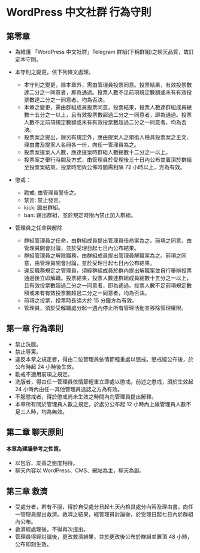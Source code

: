 # WordPress 中文社群 行為守則

## 第零章

- 為維護 「WordPress 中文社群」Telegram 群組(下稱群組)之聊天品質，故訂定本守則。
- 本守則之變更，依下列條文處理。
	- 本守則之變更，除本章外，需由管理員投票同意。投票結果，有效投票數達二分之一同意者，即為通過。投票人數不足前項規定數額或未有有效投票數達二分之一同意者，均為否決。
	- 本章之變更，需由群組成員投票同意。投票結果，投票人數達群組成員總數十五分之一以上，且有效投票數超過二分之一同意者，即為通過。投票人數不足前項規定數額或未有有效投票數超過二分之一同意者，均為否決。
	- 投票案之提出，除另有規定外，應由提案人之領銜人檢具投票案之主文、理由書及提案人名冊各一份，向任一管理員為之。
	- 投票案提案人人數，應達提案時群組人數總數十二分之一以上。
	- 投票案之舉行時間及方式，由管理員於受理後三十日內公布並置頂於群組至投票案結束。投票時間與公佈時間需相隔 72 小時以上，方為有效。

- 懲戒：
    - 勸戒: 由管理員警告之。
	- 禁言: 禁止發言。
	- kick: 踢出群組。
	- ban: 踢出群組，並於規定時限內禁止加入群組。

- 管理員之任命與解除 
    - 群組管理員之任命，由群組成員提出管理員任命案為之。前項之同意，由管理員開會討論，並於受理日起七日內公布結果。
	- 群組管理員之解除職務，由群組成員提出管理員解職案為之。前項之同意，由管理員開會討論，並於受理日起七日內公布結果。
	- 違反職務規定之管理員，須經群組成員於群內提出解職案並自行舉辦投票通過後立即解職。投票結果，投票人數達群組成員總數十五分之一以上，且有效投票數超過二分之一同意者，即為通過。投票人數不足前項規定數額或未有有效投票數超過二分之一同意者，均為否決。
	- 前項之投票，投票時長須大於 15 分鐘方為有效。
	- 管理員，須於受解職處分起一週內停止所有管理活動並移除管理權限。


## 第一章 行為準則

- 禁止洗版。
- 禁止辱罵。
- 違反本章之規定者，得由二位管理員依情節輕重處以懲戒。懲戒經公布後，於公布時起 24 小時後生效。
- 勸戒不適用前項之規定。
- 洗版者，得由任一管理員依情節輕重立即處以懲戒。前述之懲戒，須於生效起 24 小時內由任一其他管理員追認之方為有效。
- 不服懲戒者，得於懲戒尚未生效之時間內向管理員提出解釋。
- 本章所有關於管理員人數之規定，於處分公布起 12 小時內上線管理員人數不足三人時，均為無效。

## 第二章 聊天原則
#### 本章為建議參考之性質。

- 以包容、友善之態度相待。
- 聊天內容以 WordPress、CMS、網站為主，聊天為副。

## 第三章 救濟

-  受處分者，若有不服，得於自受處分日起七天內檢具處分內容及理由書，向任一管理員提出救濟。救濟之結果，經管理員討論後，於受理日起七日內於群組內公布。
-  救濟經處理後，不得再次提出。
-  管理員得經討論後，更改救濟結果，並於更改後公布於群組並置頂 48 小時，公布即刻生效。
